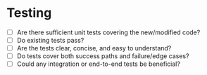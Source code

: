 # Testing

- [ ] Are there sufficient unit tests covering the new/modified code?
- [ ] Do existing tests pass?
- [ ] Are the tests clear, concise, and easy to understand?
- [ ] Do tests cover both success paths and failure/edge cases?
- [ ] Could any integration or end-to-end tests be beneficial?

